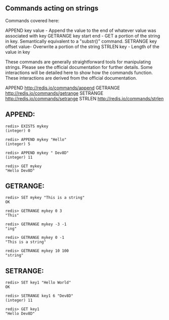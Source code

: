 Commands acting on strings
--------------------------

Commands covered here:

APPEND key value - Append the value to the end of whatever value was associated with key
GETRANGE key start end - GET a portion of the string in key. Semantically equivalent to a "substr()" command.
SETRANGE key offset value- Overwrite a portion of the string
STRLEN key - Length of the value in key

These commands are generally straightforward tools for manipulating strings. Please see the official documentation for further details. Some interactions will be detailed here to show how the commands function. These interactions are derived from the official documentation.

APPEND http://redis.io/commands/append
GETRANGE http://redis.io/commands/getrange
SETRANGE http://redis.io/commands/setrange
STRLEN http://redis.io/commands/strlen

APPEND:
-------

    redis> EXISTS mykey
    (integer) 0
    
    redis> APPEND mykey "Hello"
    (integer) 5
    
    redis> APPEND mykey " Dev8D"
    (integer) 11
    
    redis> GET mykey
    "Hello Dev8D"

GETRANGE:
---------

    redis> SET mykey "This is a string"
    OK
    
    redis> GETRANGE mykey 0 3
    "This"
    
    redis> GETRANGE mykey -3 -1
    "ing"
    
    redis> GETRANGE mykey 0 -1
    "This is a string"
    
    redis> GETRANGE mykey 10 100
    "string"

SETRANGE:
---------

    redis> SET key1 "Hello World"
    OK
    
    redis> SETRANGE key1 6 "Dev8D"
    (integer) 11
    
    redis> GET key1
    "Hello Dev8D"

